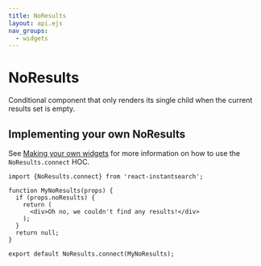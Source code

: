 ```yaml
---
title: NoResults
layout: api.ejs
nav_groups:
  - widgets
---
```


# NoResults

Conditional component that only renders its single child when the current results set is empty.

## Implementing your own NoResults

See [Making your own widgets](../Customization.md) for more information on how to use the `NoResults.connect` HOC.

```
import {NoResults.connect} from 'react-instantsearch';

function MyNoResults(props) {
  if (props.noResults) {
    return (
      <div>Oh no, we couldn't find any results!</div>
    );
  }
  return null;
}

export default NoResults.connect(MyNoResults);
```
